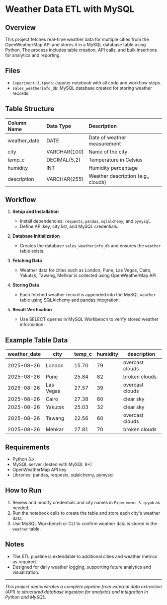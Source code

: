 # Weather Data ETL with MySQL

## Overview
This project fetches real-time weather data for multiple cities from the OpenWeatherMap API and stores it in a MySQL database table using Python. The process includes table creation, API calls, and bulk insertions for analytics and reporting.

## Files
- `Experiment-3.ipynb`: Jupyter notebook with all code and workflow steps.
- `sales_weatherinfo_db`: MySQL database created for storing weather records.

## Table Structure

| Column Name   | Data Type     | Description                        |
|:--------------|:-------------|:-----------------------------------|
| weather_date  | DATE         | Date of weather measurement        |
| city          | VARCHAR(100) | Name of the city                   |
| temp_c        | DECIMAL(5,2) | Temperature in Celsius             |
| humidity      | INT          | Humidity percentage                |
| description   | VARCHAR(255) | Weather description (e.g., clouds) |

## Workflow

1. **Setup and Installation**
   - Install dependencies: `requests`, `pandas`, `sqlalchemy`, and `pymysql`.
   - Define API key, city list, and MySQL credentials.

2. **Database Initialization**
   - Creates the database `sales_weatherinfo_db` and ensures the `weather` table exists.

3. **Fetching Data**
   - Weather data for cities such as London, Pune, Las Vegas, Cairo, Yakutsk, Tawang, Mehkar is collected using OpenWeatherMap API.

4. **Storing Data**
   - Each fetched weather record is appended into the MySQL `weather` table using SQLAlchemy and pandas integration.

5. **Result Verification**
   - Use SELECT queries in MySQL Workbench to verify stored weather information.

## Example Table Data

| weather_date | city     | temp_c | humidity | description     |
|--------------|----------|--------|----------|----------------|
| 2025-08-26   | London   | 15.70  | 79       | overcast clouds|
| 2025-08-26   | Pune     | 25.84  | 82       | broken clouds  |
| 2025-08-26   | Las Vegas| 27.57  | 39       | overcast clouds|
| 2025-08-26   | Cairo    | 27.38  | 60       | clear sky      |
| 2025-08-26   | Yakutsk  | 25.03  | 32       | clear sky      |
| 2025-08-26   | Tawang   | 22.56  | 60       | overcast clouds|
| 2025-08-26   | Mehkar   | 27.81  | 70       | broken clouds  |

## Requirements

- Python 3.x
- MySQL server (tested with MySQL 8+)
- OpenWeatherMap API key
- Libraries: pandas, requests, sqlalchemy, pymysql

## How to Run

1. Review and modify credentials and city names in `Experiment-3.ipynb` as needed.
2. Run the notebook cells to create the table and store each city's weather data.
3. Use MySQL Workbench or CLI to confirm weather data is stored in the `weather` table.

## Notes

- The ETL pipeline is extendable to additional cities and weather metrics as required.
- Designed for daily weather logging, supporting future analytics and visualization.

---

*This project demonstrates a complete pipeline from external data extraction (API) to structured database ingestion for analytics and integration in Python and MySQL.*
